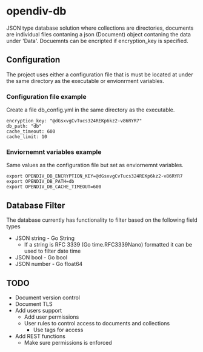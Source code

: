 # opendiv-db
JSON type database solution where collections are directories, documents are individual files contaning a json (Document) object contaning the data under 'Data'.
Docuemnts can be encripted if encryption_key is specified.

## Configuration
The project uses either a configuration file that is must be located at under the same directory as the executable or envionrment variables.

### Configuration file example
Create a file db_config.yml in the same directory as the executable.
```
encryption_key: "@dGsxvgCvTucs324REKp6kz2-v86RYR7"
db_path: "db"
cache_timeout: 600
cache_limit: 10
```

### Enviornemnt variables example

Same values as the configuration file but set as enviornemnt variables.
```
export OPENDIV_DB_ENCRYPTION_KEY=@dGsxvgCvTucs324REKp6kz2-v86RYR7
export OPENDIV_DB_PATH=db
export OPENDIV_DB_CACHE_TIMEOUT=600
```

## Database Filter

The database currently has functionality to filter based on the following field types

- JSON string - Go String
    - If a string is RFC 3339 (Go time.RFC3339Nano) formatted it can be used to filter date time
- JSON bool - Go bool
- JSON number - Go float64

## TODO
- Document version control
- Document TLS
- Add users support
    - Add user permissions
    - User rules to control access to documents and collections
        - Use tags for access
- Add REST functions
    - Make sure permissions is enforced